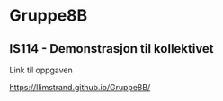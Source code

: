 # Gruppe8B
<body>
  <h2>IS114 - Demonstrasjon til kollektivet</h2>
</body>

Link til oppgaven

https://llimstrand.github.io/Gruppe8B/
